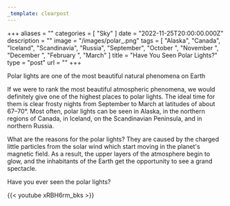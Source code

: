 ```yaml
---
_template: clearpost
---
```



+++
aliases = ""
categories = [ "Sky" ]
date = "2022-11-25T20:00:00.000Z"
description = ""
image = "/images/polar_.png"
tags = [
  "Alaska",
  "Canada",
  "Iceland",
  "Scandinavia",
  "Russia",
  "September",
  "October ",
  "November ",
  "December ",
  "February ",
  "March"
]
title = "Have You Seen Polar Lights?"
type = "post"
url = ""
+++


Polar lights are one of the most beautiful natural phenomena on Earth

If we were to rank the most beautiful atmospheric phenomena, we would definitely give one of the highest places to polar lights. The ideal time for them is clear frosty nights from September to March at latitudes of about 67–70°. Most often, polar lights can be seen in Alaska, in the northern regions of Canada, in Iceland, on the Scandinavian Peninsula, and in northern Russia.

What are the reasons for the polar lights? They are caused by the charged little particles from the solar wind which start moving in the planet's magnetic field. As a result, the upper layers of the atmosphere begin to glow, and the inhabitants of the Earth get the opportunity to see a grand spectacle.

Have you ever seen the polar lights?

{{< youtube xRBH6rm_bks >}}
